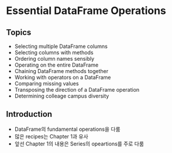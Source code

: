 # Essential DataFrame Operations

## Topics
- Selecting multiple DataFrame columns
- Selecting columns with methods
- Ordering column names sensibly
- Operating on the entire DataFrame
- Chaining DataFrame methods together
- Working with operators on a DataFrame
- Comparing missing values
- Transposing the direction of a DataFrame operation
- Determining colleage campus diversity

## Introduction
- DataFrame의 fundamental operations을 다룸
- 많은 recipes는 Chapter 1과 유사
- 앞선 Chapter 1의 내용은 Series의 opeartions를 주로 다룸
